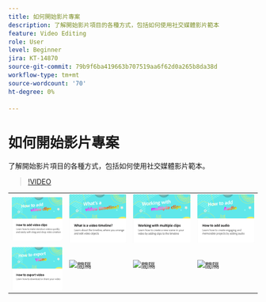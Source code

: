 ```yaml
---
title: 如何開始影片專案
description: 了解開始影片項目的各種方式，包括如何使用社交媒體影片範本
feature: Video Editing
role: User
level: Beginner
jira: KT-14870
source-git-commit: 79b9f6ba419663b707519aa6f62d0a265b8da38d
workflow-type: tm+mt
source-wordcount: '70'
ht-degree: 0%

---
```


# 如何開始影片專案

了解開始影片項目的各種方式，包括如何使用社交媒體影片範本。

>[!VIDEO](https://video.tv.adobe.com/v/3427070?quality=12&learn=on&hidetitle=true)

<table style="table-layout:fixed">
<tr>
  <td>
         <a href="add-video-clips.md">
            <img alt="如何新增影片剪輯" src="assets/add-video-clips.png" />
         </a>
   </td>
   <td>
         <a href="video-timeline.md">
            <img alt="什麼是影片時間軸？" src="assets/video-timeline.png" />
         </a>
   </td>
   <td>
         <a href="multiple-clips.md">
            <img alt="使用多個剪輯" src="assets/multiple-clips.png" />
         </a>
   </td>
   <td>
         <a href="add-audio-video.md">
            <img alt="如何新增音訊" src="assets/add-audio-video.png" />
         </a>
   </td>
</tr>
<tr>
    <td>
         <a href="export-video.md">
            <img alt="如何匯出影片" src="assets/export-video.png" />
         </a>
   </td>
   <td>
    <img alt="間隔" src="../assets/Gray_thumbnail.png" />
    <div>
    <br>
   </td>
   <td>
    <img alt="間隔" src="../assets/Gray_thumbnail.png" />
    <div>
    <br>
   </td>
   <td>
    <img alt="間隔" src="../assets/Gray_thumbnail.png" />
    <div>
    <br>
   </td>
</tr>
</table>